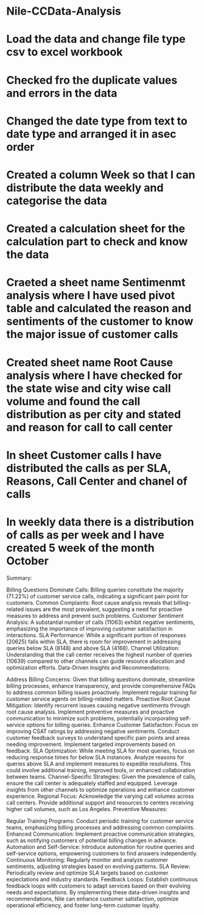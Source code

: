 # Nile-CCData-Analysis

# Load the data and change file type csv to excel workbook
# Checked fro the duplicate values and errors in the data
# Changed the date type from text to date type and arranged it in asec order
# Created a column Week so that I can distribute the data weekly and categorise the data
# Created a calculation sheet for the calculation part to check and know the data
# Craeted a sheet name Sentimenmt analysis where I have used pivot table and calculated the reason and sentiments of the customer to know the major issue of customer calls 
# Created sheet name Root Cause analysis where I have checked for the state wise and city wise call volume and found the call distribution as per city and stated and reason for call to call center 
# In sheet Customer calls I have distributed the calls as per SLA, Reasons, Call Center and chanel of calls 
# In weekly data there is a distribution of calls as per week and I have created 5 week of the month October 


Summary:

Billing Questions Dominate Calls: Billing queries constitute the majority (71.22%) of customer service calls, indicating a significant pain point for customers.
Common Complaints: Root cause analysis reveals that billing-related issues are the most prevalent, suggesting a need for proactive measures to address and prevent such problems.
Customer Sentiment Analysis: A substantial number of calls (11063) exhibit negative sentiments, emphasizing the importance of improving customer satisfaction in interactions.
SLA Performance: While a significant portion of responses (20625) falls within SLA, there is room for improvement in addressing queries below SLA (8148) and above SLA (4168).
Channel Utilization: Understanding that the call center receives the highest number of queries (10639) compared to other channels can guide resource allocation and optimization efforts.
Data-Driven Insights and Recommendations:

Address Billing Concerns: Given that billing questions dominate, streamline billing processes, enhance transparency, and provide comprehensive FAQs to address common billing issues proactively. Implement regular training for customer service agents on billing-related matters.
Proactive Root Cause Mitigation: Identify recurrent issues causing negative sentiments through root cause analysis. Implement preventive measures and proactive communication to minimize such problems, potentially incorporating self-service options for billing queries.
Enhance Customer Satisfaction: Focus on improving CSAT ratings by addressing negative sentiments. Conduct customer feedback surveys to understand specific pain points and areas needing improvement. Implement targeted improvements based on feedback.
SLA Optimization: While meeting SLA for most queries, focus on reducing response times for below SLA instances. Analyze reasons for queries above SLA and implement measures to expedite resolutions. This could involve additional training, improved tools, or enhanced collaboration between teams.
Channel-Specific Strategies: Given the prevalence of calls, ensure the call center is adequately staffed and equipped. Leverage insights from other channels to optimize operations and enhance customer experience.
Regional Focus: Acknowledge the varying call volumes across call centers. Provide additional support and resources to centers receiving higher call volumes, such as Los Angeles.
Preventive Measures:

Regular Training Programs: Conduct periodic training for customer service teams, emphasizing billing processes and addressing common complaints.
Enhanced Communication: Implement proactive communication strategies, such as notifying customers of potential billing changes in advance.
Automation and Self-Service: Introduce automation for routine queries and self-service options, empowering customers to find answers independently.
Continuous Monitoring: Regularly monitor and analyze customer sentiments, adjusting strategies based on evolving patterns.
SLA Review: Periodically review and optimize SLA targets based on customer expectations and industry standards.
Feedback Loops: Establish continuous feedback loops with customers to adapt services based on their evolving needs and expectations.
By implementing these data-driven insights and recommendations, Nile can enhance customer satisfaction, optimize operational efficiency, and foster long-term customer loyalty.
